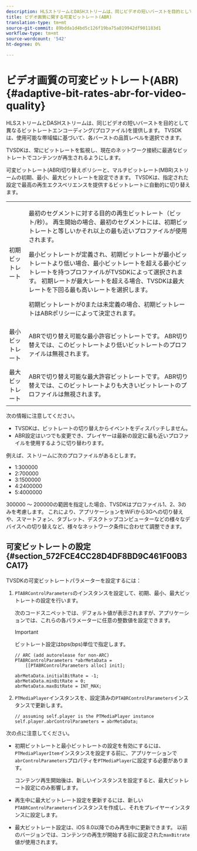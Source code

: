 ```yaml
---
description: HLSストリームとDASHストリームは、同じビデオの短いバーストを目的として異なるビットレートエンコーディング(プロファイル)を提供します。 TVSDKは、使用可能な帯域幅に基づいて、各バーストの品質レベルを選択できます。
title: ビデオ画質に関する可変ビットレート(ABR)
translation-type: tm+mt
source-git-commit: 89bdda1d4bd5c126f19ba75a819942df901183d1
workflow-type: tm+mt
source-wordcount: '542'
ht-degree: 0%

---
```



# ビデオ画質の可変ビットレート(ABR) {#adaptive-bit-rates-abr-for-video-quality}

HLSストリームとDASHストリームは、同じビデオの短いバーストを目的として異なるビットレートエンコーディング(プロファイル)を提供します。 TVSDKは、使用可能な帯域幅に基づいて、各バーストの品質レベルを選択できます。

TVSDKは、常にビットレートを監視し、現在のネットワーク接続に最適なビットレートでコンテンツが再生されるようにします。

可変ビットレート(ABR)切り替えポリシーと、マルチビットレート(MBR)ストリームの初期、最小、最大ビットレートを設定できます。 TVSDKは、指定された設定で最高の再生エクスペリエンスを提供するビットレートに自動的に切り替えます。

<table id="table_AF838E082235406AA359BF1C1A77F85F"> 
 <tbody> 
  <tr> 
   <td colname="col01"> 初期ビットレート </td> 
   <td colname="col2"> <p>最初のセグメントに対する目的の再生ビットレート（ビット/秒）。 再生開始の場合、最初のセグメントには、初期ビットレートと等しいかそれ以上の最も近いプロファイルが使用されます。 </p> <p> 最小ビットレートが定義され、初期ビットレートが最小ビットレートより低い場合、最小ビットレートを超える最小ビットレートを持つプロファイルがTVSDKによって選択されます。 初期レートが最大レートを超える場合、TVSDKは最大レートを下回る最も高いレートを選択します。 </p> <p>初期ビットレートが0または未定義の場合、初期ビットレートはABRポリシーによって決定されます。 </p> </td> 
  </tr> 
  <tr> 
   <td colname="col01"> 最小ビットレート </td> 
   <td colname="col2"> <p>ABRで切り替え可能な最小許容ビットレートです。 ABR切り替えでは、このビットレートより低いビットレートのプロファイルは無視されます。 </p> </td> 
  </tr> 
  <tr> 
   <td colname="col01"> 最大ビットレート </td> 
   <td colname="col2"> <p>ABRで切り替え可能な最大許容ビットレートです。 ABR切り替えでは、このビットレートよりも大きいビットレートのプロファイルは無視されます。 </p> </td> 
  </tr> 
 </tbody> 
</table>

次の情報に注意してください。

* TVSDKは、ビットレートの切り替えからイベントをディスパッチしません。
* ABR設定はいつでも変更でき、プレイヤーは最新の設定に最も近いプロファイルを使用するように切り替わります。

例えば、ストリームに次のプロファイルがあるとします。

* 1:300000
* 2:700000
* 3:1500000
* 4:2400000
* 5:4000000

300000 ～ 200000の範囲を指定した場合、TVSDKはプロファイル1、2、3のみを考慮します。 これにより、アプリケーションをWiFiから3Gへの切り替えや、スマートフォン、タブレット、デスクトップコンピューターなどの様々なデバイスへの切り替えなど、様々なネットワーク条件に合わせて調整できます。

## 可変ビットレートの設定{#section_572FCE4CC28D4DF8BD9C461F00B3CA17}

TVSDKの可変ビットレートパラメーターを設定するには：

1. `PTABRControlParameters`のインスタンスを設定して、初期、最小、最大ビットレートの設定を行います。

   次のコードスニペットでは、デフォルト値が表示されますが、アプリケーションでは、これらの各パラメーターに任意の整数値を設定できます。

   >[!IMPORTANT]
   >
   >ビットレート設定はbps(bps)単位で指定します。

   ```
   // ARC (add autorelease for non-ARC) 
   PTABRControlParameters *abrMetaData =  
       [[PTABRControlParameters alloc] init];  
   
   abrMetaData.initialBitRate = -1; 
   abrMetaData.minBitRate = 0; 
   abrMetaData.maxBitRate = INT_MAX;
   ```

1. `PTMediaPlayer`インスタンスを、設定済みの`PTABRControlParameters`インスタンスで更新します。

   ```
   // assuming self.player is the PTMediaPlayer instance 
   self.player.abrControlParameters = abrMetaData;
   ```

次の点に注意してください。

* 初期ビットレートと最小ビットレートの設定を有効にするには、`PTMediaPlayerItem`インスタンスを設定する前に、アプリケーションで`abrControlParameters`プロパティを`PTMediaPlayer`に設定する必要があります。

   コンテンツ再生開始後は、新しいインスタンスを設定すると、最大ビットレート設定にのみ影響します。

* 再生中に最大ビットレート設定を更新するには、新しい`PTABRControlParameters`インスタンスを作成し、それをプレイヤーインスタンスに設定します。
* 最大ビットレート設定は、iOS 8.0以降でのみ再生中に更新できます。 以前のバージョンでは、コンテンツの再生が開始する前に設定された`maxBitrate`値が使用されます。